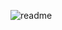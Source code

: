 ![readme](https://github.com/flyingcakes01/flyingcakes01/assets/137160728/01d9f37b-849c-472a-abb7-c3a67d81f091)
